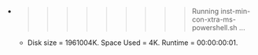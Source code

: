 * >>>>>>>>> Running inst-min-con-xtra-ms-powershell.sh ...
  * Disk size = 1961004K. Space Used = 4K. Runtime = 00:00:00:01.
